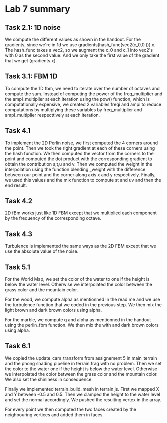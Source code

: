 # Lab 7 summary

## Task 2.1: 1D noise 

We compute the different values as shown in the handout. For the gradients, since we're in 1d we use gradients(hash_func(vec2(c_0,0.))).x. 
The hash_func takes a vec2, so we augment the c_0 and c_1 into vec2's with 0 as the second value. 
And we only take the first value of the gradient that we get (gradients.x).

##  Task 3.1: FBM 1D 

To compute the 1D fbm, we need to iterate over the number of octaves and compute the sum. Instead of computing the power of the freq_multiplier and the ampl_multiplier at each iteration using the pow() function, which is computationally expensive, we created 2 variables freqi and ampi to reduce computations by multiplying these variables by freq_multiplier and ampl_multiplier respecttively at each iteration.

## Task 4.1 

To implement the 2D Perlin noise, we first computed the 4 corners around the point. Then we took the right gradient at each of these corners using the hash function. We then computed the vector from the corners to the point and computed the dot product with the corresponding gradient to obtain the contribution s,t,u and v. Then we computed the weight in the interpolation using the function blending _weight with the difference between our point and the corner along axis x and y respectively. Finally, we used this values and the mix function to compute st and uv and then the end result.

## Task 4.2 

2D fBm works just like 1D FBM except that we multiplied each component by the frequency of the corresponding octave.

## Task 4.3 

Turbulence is implemented the same ways as the 2D FBM except that we use the absolute value of the noise.

## Task 5.1 

For the World Map, we set the color of the water to one if the height is below the water level.
Otherwise we interpolated the color between the grass color and the mountain color.

For the wood, we compute alpha as mentionned in the read me and we use the turbulence function that we coded in the previous step. 
We then mix the light brown and dark brown colors using alpha.

For the marble, we compute q and alpha as mentionned in the handout using the perlin_fbm function. We then mix the with and dark brown colors using alpha. 

## Task 6.1 

We copied the update_cam_transform from assignement 5 in main_terrain and the phong shading pipeline in terrain.frag with no problem.
Then we set the color to the water one if the height is below the water level.
Otherwise we interpolated the color between the grass color and the mountain color.
We also set the shininess in consequence.

Finally we implemented terrain_build_mesh in terrain.js.
First we mapped X and Y between -0.5 and 0.5.
Then we clamped the height to the water level and set the normal accordingly.
We pushed the resulting vertex in the array.

For every point we then computed the two faces created by the neighbouring vertices and added them in faces.